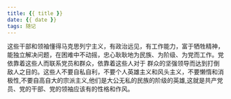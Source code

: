 ```yaml
---
title: {{ title }}
date: {{ date }}
tags: 随记
---
```

这些干部和领袖懂得马克思列宁主义，有政治远见，有工作能力，富于牺牲精神，能独立解决问题，在困难中不动摇，忠心耿耿地为民族、为阶级、为党而工作。党依靠着这些人而联系党员和群众，依靠着这些人对于
群众的坚强领导而达到打倒敌人之目的。这些人不要自私自利，不要个人英雄主义和风头主义，不要懒惰和消极性,不要自高自大的宗派主义,他们是大公无私的民族的阶级的英雄,这就是共产党员、党的干部、党的领袖应该有的性格和作风。